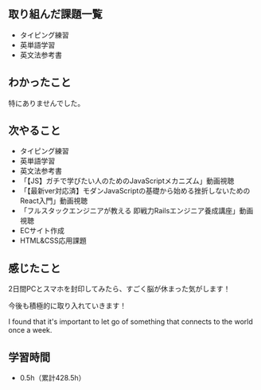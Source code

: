 ## 取り組んだ課題一覧
- タイピング練習
- 英単語学習
- 英文法参考書
## わかったこと
特にありませんでした。
## 次やること
- タイピング練習
- 英単語学習
- 英文法参考書
- 「【JS】ガチで学びたい人のためのJavaScriptメカニズム」動画視聴
- 「【最新ver対応済】モダンJavaScriptの基礎から始める挫折しないためのReact入門」動画視聴
- 「フルスタックエンジニアが教える 即戦力Railsエンジニア養成講座」動画視聴
- ECサイト作成
- HTML&CSS応用課題
## 感じたこと
2日間PCとスマホを封印してみたら、すごく脳が休まった気がします！

今後も積極的に取り入れていきます！

I found that it's important to let go of something that connects to the world once a week.

## 学習時間
- 0.5h（累計428.5h）

